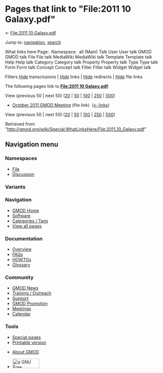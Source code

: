 <div id="mw-page-base" class="noprint">

</div>

<div id="mw-head-base" class="noprint">

</div>

<div id="content" class="mw-body" role="main">

<span id="top"></span>

<div id="mw-js-message" style="display:none;">

</div>



# <span dir="auto">Pages that link to "File:2011 10 Galaxy.pdf"</span>

<div id="bodyContent">

<div id="contentSub">

← [File:2011 10
Galaxy.pdf](/wiki/File:2011_10_Galaxy.pdf "File:2011 10 Galaxy.pdf")

</div>

<div id="jump-to-nav" class="mw-jump">

Jump to: [navigation](#mw-navigation), [search](#p-search)

</div>

<div id="mw-content-text">

What links here Page:  Namespace:  all (Main) Talk User User talk GMOD
GMOD talk File File talk MediaWiki MediaWiki talk Template Template talk
Help Help talk Category Category talk Property Property talk Type Type
talk Form Form talk Concept Concept talk Filter Filter talk Widget
Widget talk

Filters
[Hide](/mediawiki/index.php?title=Special:WhatLinksHere/File:2011_10_Galaxy.pdf&hidetrans=1 "Special:WhatLinksHere/File:2011 10 Galaxy.pdf")
transclusions \|
[Hide](/mediawiki/index.php?title=Special:WhatLinksHere/File:2011_10_Galaxy.pdf&hidelinks=1 "Special:WhatLinksHere/File:2011 10 Galaxy.pdf")
links \|
[Hide](/mediawiki/index.php?title=Special:WhatLinksHere/File:2011_10_Galaxy.pdf&hideredirs=1 "Special:WhatLinksHere/File:2011 10 Galaxy.pdf")
redirects \|
[Hide](/mediawiki/index.php?title=Special:WhatLinksHere/File:2011_10_Galaxy.pdf&hideimages=1 "Special:WhatLinksHere/File:2011 10 Galaxy.pdf")
file links

The following pages link to **[File:2011 10
Galaxy.pdf](/wiki/File:2011_10_Galaxy.pdf "File:2011 10 Galaxy.pdf")**:

View (previous 50 \| next 50)
([20](/mediawiki/index.php?title=Special:WhatLinksHere/File:2011_10_Galaxy.pdf&limit=20 "Special:WhatLinksHere/File:2011 10 Galaxy.pdf")
\|
[50](/mediawiki/index.php?title=Special:WhatLinksHere/File:2011_10_Galaxy.pdf&limit=50 "Special:WhatLinksHere/File:2011 10 Galaxy.pdf")
\|
[100](/mediawiki/index.php?title=Special:WhatLinksHere/File:2011_10_Galaxy.pdf&limit=100 "Special:WhatLinksHere/File:2011 10 Galaxy.pdf")
\|
[250](/mediawiki/index.php?title=Special:WhatLinksHere/File:2011_10_Galaxy.pdf&limit=250 "Special:WhatLinksHere/File:2011 10 Galaxy.pdf")
\|
[500](/mediawiki/index.php?title=Special:WhatLinksHere/File:2011_10_Galaxy.pdf&limit=500 "Special:WhatLinksHere/File:2011 10 Galaxy.pdf"))

- [October 2011 GMOD
  Meeting](/wiki/October_2011_GMOD_Meeting "October 2011 GMOD Meeting")
  (file link) ‎ <span class="mw-whatlinkshere-tools">([←
  links](/mediawiki/index.php?title=Special:WhatLinksHere&target=October+2011+GMOD+Meeting "Special:WhatLinksHere"))</span>

View (previous 50 \| next 50)
([20](/mediawiki/index.php?title=Special:WhatLinksHere/File:2011_10_Galaxy.pdf&limit=20 "Special:WhatLinksHere/File:2011 10 Galaxy.pdf")
\|
[50](/mediawiki/index.php?title=Special:WhatLinksHere/File:2011_10_Galaxy.pdf&limit=50 "Special:WhatLinksHere/File:2011 10 Galaxy.pdf")
\|
[100](/mediawiki/index.php?title=Special:WhatLinksHere/File:2011_10_Galaxy.pdf&limit=100 "Special:WhatLinksHere/File:2011 10 Galaxy.pdf")
\|
[250](/mediawiki/index.php?title=Special:WhatLinksHere/File:2011_10_Galaxy.pdf&limit=250 "Special:WhatLinksHere/File:2011 10 Galaxy.pdf")
\|
[500](/mediawiki/index.php?title=Special:WhatLinksHere/File:2011_10_Galaxy.pdf&limit=500 "Special:WhatLinksHere/File:2011 10 Galaxy.pdf"))

</div>

<div class="printfooter">

Retrieved from
"<http://gmod.org/wiki/Special:WhatLinksHere/File:2011_10_Galaxy.pdf>"

</div>

<div id="catlinks" class="catlinks catlinks-allhidden">

</div>

<div class="visualClear">

</div>

</div>

</div>

<div id="mw-navigation">

## Navigation menu

<div id="mw-head">



<div id="left-navigation">

<div id="p-namespaces" class="vectorTabs" role="navigation"
aria-labelledby="p-namespaces-label">

### Namespaces

- <span id="ca-nstab-image"><a href="/wiki/File:2011_10_Galaxy.pdf" accesskey="c"
  title="View the file page [c]">File</a></span>
- <span id="ca-talk"><a
  href="/mediawiki/index.php?title=File_talk:2011_10_Galaxy.pdf&amp;action=edit&amp;redlink=1"
  accesskey="t"
  title="Discussion about the content page [t]">Discussion</a></span>

</div>

<div id="p-variants" class="vectorMenu emptyPortlet" role="navigation"
aria-labelledby="p-variants-label">

### 

### Variants[](#)

<div class="menu">

</div>

</div>

</div>

<div id="right-navigation">





</div>



</div>

</div>

</div>

<div id="mw-panel">

<div id="p-logo" role="banner">

<a href="/wiki/Main_Page"
style="background-image: url(http://gmod.org/images/GMOD-cogs.png);"
title="Visit the main page"></a>

</div>

<div id="p-Navigation" class="portal" role="navigation"
aria-labelledby="p-Navigation-label">

### Navigation

<div class="body">

- <span id="n-GMOD-Home">[GMOD Home](/wiki/Main_Page)</span>
- <span id="n-Software">[Software](/wiki/GMOD_Components)</span>
- <span id="n-Categories-.2F-Tags">[Categories /
  Tags](/wiki/Categories)</span>
- <span id="n-View-all-pages">[View all
  pages](/wiki/Special:AllPages)</span>

</div>

</div>

<div id="p-Documentation" class="portal" role="navigation"
aria-labelledby="p-Documentation-label">

### Documentation

<div class="body">

- <span id="n-Overview">[Overview](/wiki/Overview)</span>
- <span id="n-FAQs">[FAQs](/wiki/Category:FAQ)</span>
- <span id="n-HOWTOs">[HOWTOs](/wiki/Category:HOWTO)</span>
- <span id="n-Glossary">[Glossary](/wiki/Glossary)</span>

</div>

</div>

<div id="p-Community" class="portal" role="navigation"
aria-labelledby="p-Community-label">

### Community

<div class="body">

- <span id="n-GMOD-News">[GMOD News](/wiki/GMOD_News)</span>
- <span id="n-Training-.2F-Outreach">[Training /
  Outreach](/wiki/Training_and_Outreach)</span>
- <span id="n-Support">[Support](/wiki/Support)</span>
- <span id="n-GMOD-Promotion">[GMOD
  Promotion](/wiki/GMOD_Promotion)</span>
- <span id="n-Meetings">[Meetings](/wiki/Meetings)</span>
- <span id="n-Calendar">[Calendar](/wiki/Calendar)</span>

</div>

</div>

<div id="p-tb" class="portal" role="navigation"
aria-labelledby="p-tb-label">

### Tools

<div class="body">

- <span id="t-specialpages"><a href="/wiki/Special:SpecialPages" accesskey="q"
  title="A list of all special pages [q]">Special pages</a></span>
- <span id="t-print"><a
  href="/mediawiki/index.php?title=Special:WhatLinksHere/File:2011_10_Galaxy.pdf&amp;printable=yes"
  rel="alternate" accesskey="p"
  title="Printable version of this page [p]">Printable version</a></span>

</div>

</div>

</div>

</div>

<div id="footer" role="contentinfo">

- <span id="footer-places-about">[About
  GMOD](/wiki/GMOD:About "GMOD:About")</span>

<!-- -->

- <span id="footer-copyrightico">[<img src="http://www.gnu.org/graphics/gfdl-logo-small.png" width="88"
  height="31" alt="a GNU Free Documentation License" />](http://www.gnu.org/licenses/fdl-1.3.html)</span>


<div style="clear:both">

</div>

</div>
